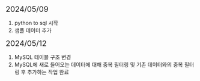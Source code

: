 <span style="font-size: 20px">2024/05/09
1. python to sql 시작  
2. 샘플 데이터 추가

<span style="font-size: 20px">2024/05/12
1. MySQL 테이블 구조 변경  
2. MySQL에 새로 들어오는 데이터에 대해 중복 필터링 및 기존 데이터와의 중복 필터링 후 추가하는 작업 완료
